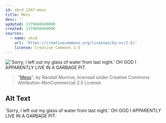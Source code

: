 ```yaml
---
id: xkcd.1267-mess
title: Mess
desc: ''
updated: 1379660400000
created: 1379660400000
sources:
  - name: xkcd
    url: 'https://creativecommons.org/licenses/by-nc/2.5/'
    license: Creative Commons 2.5
---
```

!['Sorry, I left out my glass of water from last night.' OH GOD I APPARENTLY LIVE IN A GARBAGE PIT.](https://imgs.xkcd.com/comics/mess.png)
> "[Mess](https://xkcd.com/1267/)", by Randall Munroe, licensed under Creative Commons Attribution-NonCommercial 2.5 License

## Alt Text
'Sorry, I left out my glass of water from last night.' OH GOD I APPARENTLY LIVE IN A GARBAGE PIT.
